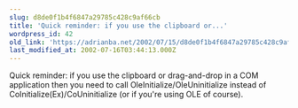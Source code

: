 ```yaml
---
slug: d8de0f1b4f6847a29785c428c9af66cb
title: 'Quick reminder: if you use the clipboard or...'
wordpress_id: 42
old_link: 'https://adrianba.net/2002/07/15/d8de0f1b4f6847a29785c428c9af66cb/'
last_modified_at: 2002-07-16T03:44:13.000Z
---
```


Quick reminder: if you use the clipboard or drag-and-drop in a COM
application then you need to call OleInitialize/OleUninitialize
instead of CoInitialize(Ex)/CoUninitialize (or if you're using OLE
of course).

